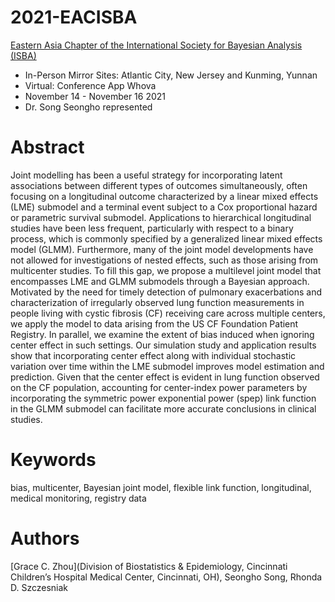 # 2021-EACISBA
[Eastern Asia Chapter of the International Society for Bayesian Analysis (ISBA)](https://events.stat.uconn.edu/EACISBA2021/index.html)
* In-Person Mirror Sites: Atlantic City, New Jersey and Kunming, Yunnan
* Virtual: Conference App Whova
* November 14 - November 16 2021
* Dr. Song Seongho represented

# Abstract
Joint modelling has been a useful strategy for incorporating latent associations between different
types of outcomes simultaneously, often focusing on a longitudinal outcome characterized by a
linear mixed effects (LME) submodel and a terminal event subject to a Cox proportional hazard
or parametric survival submodel. Applications to hierarchical longitudinal studies have been less
frequent, particularly with respect to a binary process, which is commonly specified by a generalized
linear mixed effects model (GLMM). Furthermore, many of the joint model developments have not
allowed for investigations of nested effects, such as those arising from multicenter studies. To fill this
gap, we propose a multilevel joint model that encompasses LME and GLMM submodels through a
Bayesian approach. Motivated by the need for timely detection of pulmonary exacerbations and
characterization of irregularly observed lung function measurements in people living with cystic
fibrosis (CF) receiving care across multiple centers, we apply the model to data arising from the
US CF Foundation Patient Registry. In parallel, we examine the extent of bias induced when ignoring
center effect in such settings. Our simulation study and application results show that incorporating
center effect along with individual stochastic variation over time within the LME submodel improves
model estimation and prediction. Given that the center effect is evident in lung function observed
on the CF population, accounting for center-index power parameters by incorporating the symmetric
power exponential power (spep) link function in the GLMM submodel can facilitate more accurate
conclusions in clinical studies.

# Keywords
bias, multicenter, Bayesian joint model, flexible link function, longitudinal, medical monitoring, registry
data

# Authors
[Grace C. Zhou](Division of Biostatistics & Epidemiology, Cincinnati Children’s Hospital Medical Center, Cincinnati, OH), Seongho Song, Rhonda D. Szczesniak
